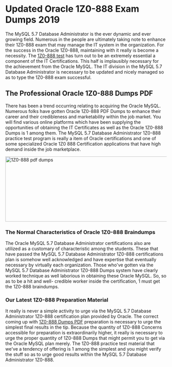 <h1><strong>Updated Oracle 1Z0-888 Exam Dumps 2019</strong></h1>
<p>The MySQL 5.7 Database Administrator is the ever dynamic and ever growing field. Numerous in the people are ultimately taking note to enhance their 1Z0-888 exam that may manage the IT system in the organization. For the success in the Oracle 1Z0-888, maintaining with it really is become a necessity. The <a href="https://www.securedumps.com/1Z0-888-cheat-sheet.html">1Z0-888 test</a> has turn out to be an extremely essential a component of the IT Certifications. This half is implausibly necessary for the achievement from the Oracle MySQL. The IT division in the MySQL 5.7 Database Administrator is necessary to be updated and nicely managed so as to type the 1Z0-888 exam successful.</p>
<h2><strong>The Professional Oracle 1Z0-888 Dumps PDF</strong></h2>
<p>There has been a trend occurring relating to acquiring the Oracle MySQL. Numerous folks have gotten Oracle 1Z0-888 PDF Dumps to enhance their career and their credibleness and marketability within the job market. You will find various online platforms which have been supplying the opportunities of obtaining the IT Certificates as well as the Oracle 1Z0-888 Dumps is 1 among them. The MySQL 5.7 Database Administrator 1Z0-888 practice test program is really a item of Oracle certifications and one of some specialized Oracle 1Z0 888 Certification applications that have high demand inside the job marketplace.</p>
<p><a href="https://www.securedumps.com/1Z0-888-cheat-sheet.html"><img src="https://i.imgur.com/LkNlujf.jpg" alt="1Z0-888 pdf dumps" width="550" height="204" /></a></p>
<h3><strong>The Normal Characteristics of Oracle 1Z0-888 Braindumps</strong></h3>
<p>The Oracle MySQL 5.7 Database Administrator certifications also are utilized as a customary of characteristic among the students. These that have passed the MySQL 5.7 Database Administrator 1Z0-888 certifications plan is somehow well acknowledged and have expertise that eventually necessary by virtually each organization. Those who've gotten via the MySQL 5.7 Database Administrator 1Z0-888 Dumps system have clearly worked technique as well laborious in obtaining these Oracle MySQL. So, so as to be a hit and well- credible worker inside the certification, 1 must get the 1Z0-888 braindumps.</p>
<h3><strong>Our Latest 1Z0-888 Preparation Material</strong></h3>
<p>It really is never a simple activity to urge via the MySQL 5.7 Database Administrator 1Z0-888 certification plan provided by Oracle. The correct coming up with <a href="https://www.securedumps.com/1Z0-888-cheat-sheet.html">1Z0-888 Dumps PDF</a> preparation is necessary to urge the simplest final results in the tip. Because the quantity of 1Z0-888 Concerns accessible for preparation is extraordinarily higher, it really is necessary to urge the proper quantity of 1Z0-888 Dumps that might permit you to get via the Oracle MySQL plan merely. The 1Z0-888 practice test material that we've a tendency of offering is 1 among the simplest and you might verify the stuff so as to urge good results within the MySQL 5.7 Database Administrator 1Z0-888.</p>
